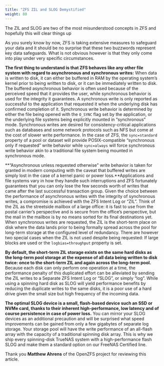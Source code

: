 ```yaml
---
title: "ZFS ZIL and SLOG Demystified"
weight: 80
---
```


The ZIL and SLOG are two of the most misunderstood concepts in ZFS and hopefully this will clear things up

As you surely know by now, ZFS is taking extensive measures to safeguard your data and it should be no surprise that these two buzzwords represent key data safeguards. What is not obvious however is that they only come into play under very specific circumstances.

**The first thing to understand is that ZFS behaves like any other file system with regard to asynchronous and synchronous writes:** When data is written to disk, it can either be buffered in RAM by the operating system’s kernel prior to being written to disk, or it can be immediately written to disk. The buffered asynchronous behavior is often used because of the perceived speed that it provides the user, while synchronous behavior is used for the integrity it guarantees. A synchronous write is only reported as successful to the application that requested it when the underlying disk has confirmed completion of it. Synchronous write behavior is determined by either the file being opened with the `O_SYNC` flag set by the application, or the underlying file systems being explicitly mounted in “synchronous” mode. Synchronous writes are desired for consistency-critical applications such as databases and some network protocols such as NFS but come at the cost of slower write performance. In the case of ZFS, the `sync=standard` property of a pool or dataset will provide POSIX-compatible “synchronous only if requested” write behavior while `sync=always` will force synchronous write behavior akin to a traditional file system being mounted in synchronous mode.

**“Asynchronous unless requested otherwise” write behavior is taken for granted in modern computing with the caveat that buffered writes are simply lost in the case of a kernel panic or power loss.**Applications and file systems vary in how they handle such interruptions and ZFS fortunately guarantees that you can only lose the few seconds worth of writes that came after the last successful transaction group. Given the choice between the performance of asynchronous writes with the integrity of synchronous writes, a compromise is achieved with the ZFS Intent Log or “ZIL”. Think of the ZIL as the streetside mailbox of a large office: it is fast to use from the postal carrier’s perspective and is secure from the office’s perspective, but the mail in the mailbox is by no means sorted for its final destinations yet. When synchronous writes are requested, the ZIL is the short-term place on disk where the data lands prior to being formally spread across the pool for long-term storage at the configured level of redundancy. There are however two special cases when the ZIL is not used despite being requested: If large blocks are used or the `logbias=throughput` property is set.

**By default, the short-term ZIL storage exists on the same hard disks as the long-term pool storage at the expense of all data being written to disk twice: once to the short-term ZIL and again across the long-term pool.** Because each disk can only perform one operation at a time, the performance penalty of this duplicated effort can be alleviated by sending the ZIL writes to a Separate ZFS Intent Log or “SLOG”, or simply “log”. While using a spinning hard disk as SLOG will yield performance benefits by reducing the duplicate writes to the same disks, it is a poor use of a hard drive given the small size but high frequency of the incoming data.

**The optimal SLOG device is a small, flash-based device such an SSD or NVMe card, thanks to their inherent high-performance, low latency and of course persistence in case of power loss.** You can mirror your SLOG devices as an additional precaution and will be surprised what speed improvements can be gained from only a few gigabytes of separate log storage. Your storage pool will have the write performance of an all-flash array with the capacity of a traditional spinning disk array. This is why we ship every spinning-disk TrueNAS system with a high-performance flash SLOG and make them a standard option on our FreeNAS Certified line.

Thank you **Matthew Ahrens** of the OpenZFS project for reviewing this article.
